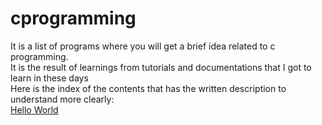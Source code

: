 # cprogramming
It is a list of programs where you will get a brief idea related to c programming.
<br>
It is the result of  learnings from tutorials and documentations that I got to learn in these days
<br>
Here is the index of the contents that has the written description to understand more clearly:<br>
<a href="https://swarupsahu.hashnode.dev/creating-a-simple-c-program-in-the-code-editor">Hello World</a>
